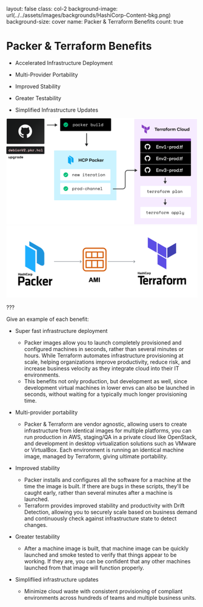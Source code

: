 
layout: false
class: col-2
background-image: url(../../assets/images/backgrounds/HashiCorp-Content-bkg.png)
background-size: cover
name: Packer & Terraform Benefits
count: true

# Packer & Terraform Benefits

- Accelerated Infrastructure Deployment

- Multi-Provider Portability

- Improved Stability

- Greater Testability

- Simplified Infrastructure Updates

![:scale 100%](./assets/logos/tf_and_packer.png) 
![:scale 100%](./assets/logos/logo_packer_ami_terraform.png) 

???

Give an example of each benefit: 

 - Super fast infrastructure deployment
    - Packer images allow you to launch completely provisioned and configured machines in seconds, rather than several minutes or hours. While Terraform automates infrastructure provisioning at scale, helping organizations improve productivity, reduce risk, and increase business velocity as they integrate cloud into their IT environments. 
    - This benefits not only production, but development as well, since development virtual machines in lower envs can also be launched in seconds, without waiting for a typically much longer provisioning time.

 - Multi-provider portability
    - Packer & Terraform are vendor agnostic, allowing users to create infrastructure from identical images for multiple platforms, you can run production in AWS, staging/QA in a private cloud like OpenStack, and development in desktop virtualization solutions such as VMware or VirtualBox. Each environment is running an identical machine image, managed by Terraform, giving ultimate portability.

 - Improved stability
    - Packer installs and configures all the software for a machine at the time the image is built. If there are bugs in these scripts, they'll be caught early, rather than several minutes after a machine is launched.
    - Terraform provides improved stability and productivity with Drift Detection, allowing you to securely scale based on business demand and continuously check against infrastructure state to detect changes.

 - Greater testability
    - After a machine image is built, that machine image can be quickly launched and smoke tested to verify that things appear to be working. If they are, you can be confident that any other machines launched from that image will function properly. 

 - Simpliflied infrastructure updates
    - Minimize cloud waste with consistent provisioning of compliant environments across hundreds of teams and multiple business units.


